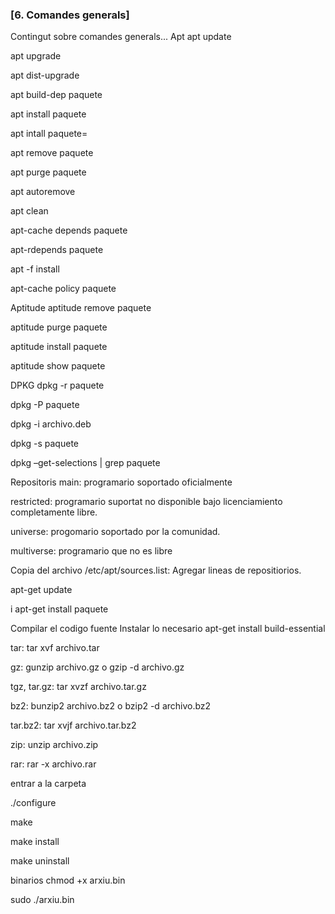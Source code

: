 ### [6. Comandes generals]
Contingut sobre comandes generals...
Apt
apt update

apt upgrade

apt dist-upgrade

apt build-dep paquete

apt install paquete

apt intall paquete=

apt remove paquete

apt purge paquete

apt autoremove

apt clean

apt-cache depends paquete

apt-rdepends paquete

apt -f install

apt-cache policy paquete

Aptitude
aptitude remove paquete

aptitude purge paquete

aptitude install paquete

aptitude show paquete

DPKG
dpkg -r paquete

dpkg -P paquete

dpkg -i archivo.deb

dpkg -s paquete

dpkg –get-selections | grep paquete

Repositoris
main: programario soportado oficialmente

restricted: programario suportat no disponible bajo licenciamiento completamente libre.

universe: progomario soportado por la comunidad.

multiverse: programario que no es libre

Copia del archivo
/etc/apt/sources.list: Agregar lineas de repositiorios.

apt-get update

i apt-get install paquete

Compilar el codigo fuente
Instalar lo necesario apt-get install build-essential

tar: tar xvf archivo.tar

gz: gunzip archivo.gz o gzip -d archivo.gz

tgz, tar.gz: tar xvzf archivo.tar.gz

bz2: bunzip2 archivo.bz2 o bzip2 -d archivo.bz2

tar.bz2: tar xvjf archivo.tar.bz2

zip: unzip archivo.zip

rar: rar -x archivo.rar

entrar a la carpeta

./configure

make

make install

make uninstall

binarios
chmod +x arxiu.bin

sudo ./arxiu.bin